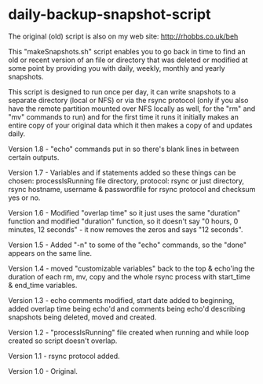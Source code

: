 daily-backup-snapshot-script
============================

The original (old) script is also on my web site: http://rhobbs.co.uk/beh

This "makeSnapshots.sh" script enables you to go back in time to find an old or recent version of an file or directory that was deleted or modified at some point by providing you with daily, weekly, monthly and yearly snapshots.

This script is designed to run once per day, it can write snapshots to a separate directory (local or NFS) or via the rsync protocol (only if you also have the remote partition mounted over NFS locally as well, for the "rm" and "mv" commands to run) and for the first time it runs it initially makes an entire copy of your original data which it then makes a copy of and updates daily.

Version 1.8 - "echo" commands put in so there's blank lines in between certain outputs.

Version 1.7 - Variables and if statements added so these things can be chosen: processIsRunning file directory, protocol: rsync or just directory, rsync hostname, username & passwordfile for rsync protocol and checksum yes or no.

Version 1.6 - Modified "overlap time" so it just uses the same "duration" function and modified "duration" function, so it doesn't say "0 hours, 0 minutes, 12 seconds" - it now removes the zeros and says "12 seconds".

Version 1.5 - Added "-n" to some of the "echo" commands, so the "done" appears on the same line.

Version 1.4 - moved "customizable variables" back to the top & echo'ing the duration of each rm, mv, copy and the whole rsync process with start_time & end_time variables.

Version 1.3 - echo comments modified, start date added to beginning, added overlap time being echo'd and comments being echo'd describing snapshots being deleted, moved and created.

Version 1.2 - "processIsRunning" file created when running and while loop created so script doesn't overlap.

Version 1.1 - rsync protocol added.

Version 1.0 - Original.

